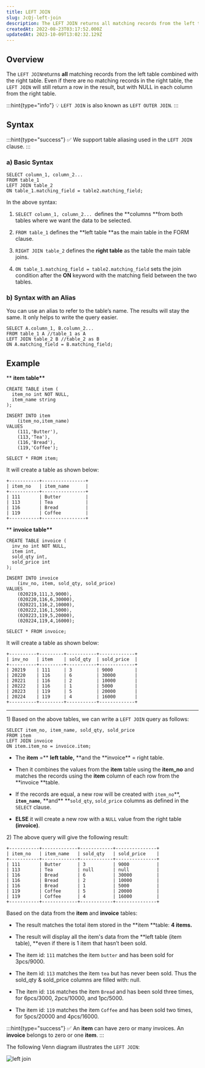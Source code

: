 ```yaml
---
title: LEFT JOIN
slug: JcQj-left-join
description: The LEFT JOIN returns all matching records from the left table combined with the right table. Go over the overview, syntax, and examples with us here.
createdAt: 2022-08-23T03:17:52.000Z
updatedAt: 2023-10-09T13:02:32.129Z
---
```


## Overview

The `LEFT JOIN`returns **all** matching records from the left table combined with the right table. Even if there are no matching records in the right table, the `LEFT JOIN` will still return a row in the result, but with NULL in each column from the right table.&#x20;

:::hint{type="info"}
💡 `LEFT JOIN` is also known as `LEFT OUTER JOIN`.
:::

## Syntax

:::hint{type="success"}
✅ We support table aliasing used in the `LEFT JOIN` clause.
:::

### a) Basic Syntax

```pgsql
SELECT column_1, column_2...
FROM table_1
LEFT JOIN table_2
ON table_1.matching_field = table2.matching_field;
```

In the above syntax:

1.  `SELECT column_1, column_2... `defines the **columns **from both tables where we want the data to be selected.

2.  &#x20;`FROM table_1` defines the **left table **as the main table in the FORM clause.

3.  `RIGHT JOIN table_2` defines the **right table** as the table the main table joins.

4.  `ON table_1.matching_field = table2.matching_field` sets the join condition after the **ON** keyword with the matching field between the two tables.&#x20;

### b) Syntax with an Alias

You can use an alias to refer to the table’s name. The results will stay the same. It only helps to write the query easier.

```pgsql
SELECT A.column_1, B.column_2...
FROM table_1 A //table_1 as A
LEFT JOIN table_2 B //table_2 as B
ON A.matching_field = B.matching_field;
```

## Example

\*\* **item table\*\***

```pgsql
CREATE TABLE item (
  item_no int NOT NULL,
  item_name string
);

INSERT INTO item
    (item_no,item_name)
VALUES
    (111,'Butter'),
    (113,'Tea'),
    (116,'Bread'),
    (119,'Coffee');
```

```pgsql
SELECT * FROM item;
```

It will create a table as shown below:

```pgsql
+-----------+----------------+
| item_no   | item_name      |
+-----------+----------------+
| 111       | Butter         |
| 113       | Tea            |
| 116       | Bread          |
| 119       | Coffee         |
+-----------+----------------+
```

\*\* **invoice table\*\***

```pgsql
CREATE TABLE invoice (
  inv_no int NOT NULL,
  item int,
  sold_qty int,
  sold_price int
);

INSERT INTO invoice
    (inv_no, item, sold_qty, sold_price)
VALUES
    (020219,111,3,9000),
    (020220,116,6,30000),
    (020221,116,2,10000),
    (020222,116,1,5000),
    (020223,119,5,20000),
    (020224,119,4,16000);
```

```pgsql
SELECT * FROM invoice;
```

It will create a table as shown below:

```pgsql
+----------+---------+-----------+-------------+
| inv_no   | item    | sold_qty  | sold_price  |
+----------+---------+-----------+-------------+
| 20219    | 111     | 3         | 9000        |
| 20220    | 116     | 6         | 30000       |
| 20221    | 116     | 2         | 10000       |
| 20222    | 116     | 1         | 5000        |
| 20223    | 119     | 5         | 20000       |
| 20224    | 119     | 4         | 16000       |
+----------+---------+-----------+-------------+
```

---

1\) Based on the above tables, we can write a `LEFT JOIN` query as follows:

```pgsql
SELECT item_no, item_name, sold_qty, sold_price
FROM item
LEFT JOIN invoice
ON item.item_no = invoice.item;
```

- The **item** =\*\* **left table,** **and the **invoice\*\* = right table.

- Then it combines the values from the **item** table using the **item_no** and matches the records using the **item** column of each row from the **invoice **table.

- If the records are equal, a new row will be created with `item_no`**, **`item_name`**, **and\*\* \*\*`sold_qty`, `sold_price` columns as defined in the `SELECT` clause.

- **ELSE** it will create a new row with a `NULL` value from the right table **(invoice)**.&#x20;

2\) The above query will give the following result:

```pgsql
+-----------+-------------+------------+---------------+
| item_no   | item_name   | sold_qty   | sold_price    |
+-----------+-------------+------------+---------------+
| 111       | Butter      | 3          | 9000          |
| 113       | Tea         | null       | null          |
| 116       | Bread       | 6          | 30000         |
| 116       | Bread       | 2          | 10000         |
| 116       | Bread       | 1          | 5000          |
| 119       | Coffee      | 5          | 20000         |
| 119       | Coffee      | 4          | 16000         |
+-----------+-------------+------------+---------------+
```

Based on the data from the **item** and **invoice** tables:

- The result matches the total item stored in the **item **table: **4 items.**

- The result will display all the item's data from the **left table (item table), **even if there is 1 item that hasn’t been sold.

- The item id: `111` matches the item `butter` and has been sold for 3pcs/9000.

- The item id: `113` matches the item `tea` but has never been sold. Thus the sold_qty & sold_price columns are filled with: null.

- The item id: `116` matches the item `Bread` and has been sold three times, for 6pcs/3000, 2pcs/10000, and 1pc/5000.

- The item id: `119` matches the item `Coffee` and has been sold two times, for 5pcs/20000 and 4pcs/16000.

:::hint{type="success"}
✅ An **item** can have zero or many invoices. An **invoice** belongs to zero or one **item**.
:::

The following Venn diagram illustrates the `LEFT JOIN`:

![left join](../../../assets/left-join.png)
